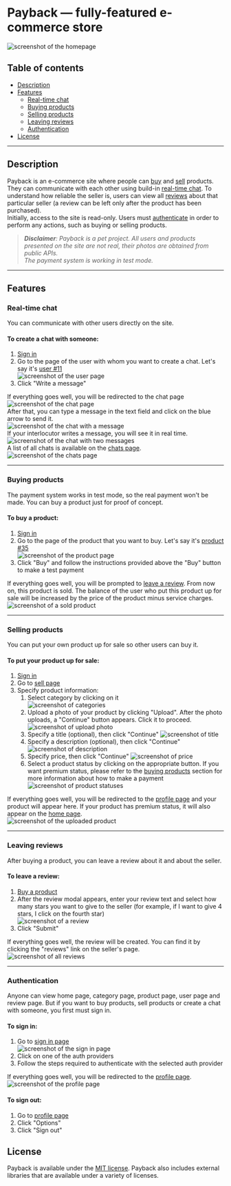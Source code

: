 # Payback — fully-featured e-commerce store

![screenshot of the homepage](/public/images/self/home.png)

## Table of contents

- [Description](#description)
- [Features](#features)
  - [Real-time chat](#real-time-chat)
  - [Buying products](#buying-products)
  - [Selling products](#selling-products)
  - [Leaving reviews](#leaving-reviews)
  - [Authentication](#authentication)
- [License](#license)

---

## Description

Payback is an e-commerce site where people can [buy](#buying-products) and [sell](#selling-products) products. They can communicate with each other using build-in [real-time chat](#real-time-chat). To understand how reliable the seller is, users can view all [reviews](#leaving-reviews) about that particular seller (a review can be left only after the product has been purchased).  
Initially, access to the site is read-only. Users must [authenticate](#authentication) in order to perform any actions, such as buying or selling products.

> _**Disclaimer**: Payback is a pet project. All users and products presented on the site are not real, their photos are obtained from public APIs.  
> The payment system is working in test mode._

---

## Features

### Real-time chat

You can communicate with other users directly on the site.

#### To create a chat with someone:

1. [Sign in](#to-sign-in)
2. Go to the page of the user with whom you want to create a chat. Let's say it's [user #11]  
   ![screenshot of the user page](/public/images/self/user.png)
3. Click "Write a message"

If everything goes well, you will be redirected to the chat page  
![screenshot of the chat page](/public/images/self/chat.png)  
After that, you can type a message in the text field and click on the blue arrow to send it.  
![screenshot of the chat with a message](/public/images/self/chat-with-message.png)  
If your interlocutor writes a message, you will see it in real time.  
![screenshot of the chat with two messages](/public/images/self/chat-with-two-messages.png)  
A list of all chats is available on the [chats page].  
![screenshot of the chats page](/public/images/self/chats.png)

---

### Buying products

The payment system works in test mode, so the real payment won't be made. You can buy a product just for proof of concept.

#### To buy a product:

1. [Sign in](#to-sign-in)
2. Go to the page of the product that you want to buy. Let's say it's [product #35]  
   ![screenshot of the product page](/public/images/self/product.png)
3. Click "Buy" and follow the instructions provided above the "Buy" button to make a test payment

If everything goes well, you will be prompted to [leave a review](#to-leave-a-review). From now on, this product is sold. The balance of the user who put this product up for sale will be increased by the price of the product minus service charges.  
![screenshot of a sold product](/public/images/self/sold-product.png)

---

### Selling products

You can put your own product up for sale so other users can buy it.

#### To put your product up for sale:

1. [Sign in](#to-sign-in)
2. Go to [sell page]
3. Specify product information:
   1. Select category by clicking on it  
      ![screenshot of categories](/public/images/self/sell-step-categories.png)
   2. Upload a photo of your product by clicking "Upload". After the photo uploads, a "Continue" button appears. Click it to proceed.
      ![screenshot of upload photo](/public/images/self/sell-step-photo.png)
   3. Specify a title (optional), then click "Continue"
      ![screenshot of title](/public/images/self/sell-step-title.png)
   4. Specify a description (optional), then click "Continue"
      ![screenshot of description](/public/images/self/sell-step-description.png)
   5. Specify price, then click "Continue"
      ![screenshot of price](/public/images/self/sell-step-price.png)
   6. Select a product status by clicking on the appropriate button. If you want premium status, please refer to the [buying products](#buying-products) section for more information about how to make a payment  
      ![screenshot of product statuses](/public/images/self/sell-step-status.png)

If everything goes well, you will be redirected to the [profile page] and your product will appear here. If your product has premium status, it will also appear on the [home page].  
![screenshot of the uploaded product](/public/images/self/uploaded-product.png)

---

### Leaving reviews

After buying a product, you can leave a review about it and about the seller.

#### To leave a review:

1. [Buy a product](#to-buy-a-product)
2. After the review modal appears, enter your review text and select how many stars you want to give to the seller (for example, if I want to give 4 stars, I click on the fourth star)  
   ![screenshot of a review](/public/images/self/review.png)
3. Click "Submit"

If everything goes well, the review will be created. You can find it by clicking the "reviews" link on the seller's page.  
![screenshot of all reviews](/public/images/self/all-reviews.png)

---

### Authentication

Anyone can view home page, category page, product page, user page and review page. But if you want to buy products, sell products or create a chat with someone, you first must sign in.

#### To sign in:

1. Go to [sign in page]  
   ![screenshot of the sign in page](/public/images/self/signin.png)
2. Click on one of the auth providers
3. Follow the steps required to authenticate with the selected auth provider

If everything goes well, you will be redirected to the [profile page].  
![screenshot of the profile page](/public/images/self/profile.png)

#### To sign out:

1. Go to [profile page]
2. Click "Options"
3. Click "Sign out"

<!-- keys -->

[home page]: https://payback-store.vercel.app
[sign in page]: https://payback-store.vercel.app/profile/signIn
[profile page]: https://payback-store.vercel.app/profile/products
[user #11]: https://payback-store.vercel.app/users/11
[chats page]: https://payback-store.vercel.app/chats
[product #35]: https://payback-store.vercel.app/products/35
[sell page]: https://payback-store.vercel.app/sell

## License

Payback is available under the [MIT license](https://opensource.org/licenses/MIT). Payback also includes external libraries that are available under a variety of licenses.
